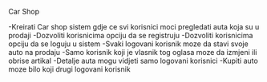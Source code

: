 Car Shop

-Kreirati Car shop sistem gdje ce svi korisnici moci pregledati auta koja su u prodaji
-Dozvoliti korisnicima opciju da se registruju
-Dozvoliti korisnicima opciju da se loguju u sistem
-Svaki logovani korisnik moze da stavi svoje auto na prodaju
-Samo korisnik koji je vlasnik tog oglasa moze da izmjeni ili obrise artikal
-Detalje auta mogu vidjeti samo logovani korisnici
-Kupiti auto moze bilo koji drugi logovani korisnik 
